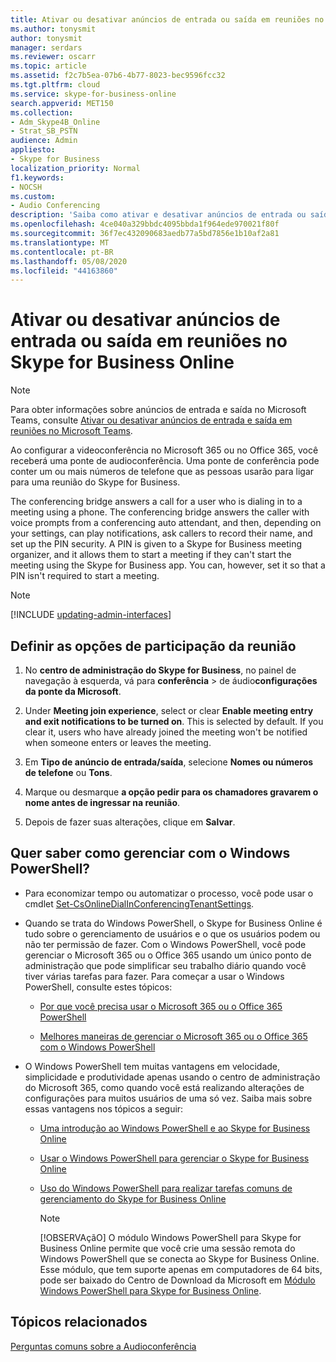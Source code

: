 ```yaml
---
title: Ativar ou desativar anúncios de entrada ou saída em reuniões no Skype for Business Online
ms.author: tonysmit
author: tonysmit
manager: serdars
ms.reviewer: oscarr
ms.topic: article
ms.assetid: f2c7b5ea-07b6-4b77-8023-bec9596fcc32
ms.tgt.pltfrm: cloud
ms.service: skype-for-business-online
search.appverid: MET150
ms.collection:
- Adm_Skype4B_Online
- Strat_SB_PSTN
audience: Admin
appliesto:
- Skype for Business
localization_priority: Normal
f1.keywords:
- NOCSH
ms.custom:
- Audio Conferencing
description: 'Saiba como ativar e desativar anúncios de entrada ou saída em reuniões no Skype for Business Online usando o centro de administração do Skype for Business. '
ms.openlocfilehash: 4ce040a329bbdc4095bbda1f964ede970021f80f
ms.sourcegitcommit: 36f7ec432090683aedb77a5bd7856e1b10af2a81
ms.translationtype: MT
ms.contentlocale: pt-BR
ms.lasthandoff: 05/08/2020
ms.locfileid: "44163860"
---
```

# <a name="turn-on-or-off-entry-and-exit-announcements-for-meetings-in-skype-for-business-online"></a>Ativar ou desativar anúncios de entrada ou saída em reuniões no Skype for Business Online

> [!Note]
> Para obter informações sobre anúncios de entrada e saída no Microsoft Teams, consulte [Ativar ou desativar anúncios de entrada e saída em reuniões no Microsoft Teams](/MicrosoftTeams/turn-on-or-off-entry-and-exit-announcements-for-meetings-in-teams).

Ao configurar a videoconferência no Microsoft 365 ou no Office 365, você receberá uma ponte de audioconferência. Uma ponte de conferência pode conter um ou mais números de telefone que as pessoas usarão para ligar para uma reunião do Skype for Business. 
  
The conferencing bridge answers a call for a user who is dialing in to a meeting using a phone. The conferencing bridge answers the caller with voice prompts from a conferencing auto attendant, and then, depending on your settings, can play notifications, ask callers to record their name, and set up the PIN security. A PIN is given to a Skype for Business meeting organizer, and it allows them to start a meeting if they can't start the meeting using the Skype for Business app. You can, however, set it so that a PIN isn't required to start a meeting.

> [!NOTE]
> [!INCLUDE [updating-admin-interfaces](../includes/updating-admin-interfaces.md)]
  
## <a name="setting-meeting-join-options"></a>Definir as opções de participação da reunião
    
1. No **centro de administração do Skype for Business**, no painel de navegação à esquerda, vá para **conferência** > de áudio**configurações da ponte da Microsoft**.
    
2. Under **Meeting join experience**, select or clear **Enable meeting entry and exit notifications to be turned on**. This is selected by default. If you clear it, users who have already joined the meeting won't be notified when someone enters or leaves the meeting.
    
3. Em **Tipo de anúncio de entrada/saída**, selecione **Nomes ou números de telefone** ou **Tons**.
    
4. Marque ou desmarque **a opção pedir para os chamadores gravarem o nome antes de ingressar na reunião**.
    
5. Depois de fazer suas alterações, clique em **Salvar**.
    

## <a name="want-to-know-how-to-manage-with-windows-powershell"></a>Quer saber como gerenciar com o Windows PowerShell?

- Para economizar tempo ou automatizar o processo, você pode usar o cmdlet [Set-CsOnlineDialInConferencingTenantSettings](https://docs.microsoft.com/powershell/module/skype/set-csonlinedialinconferencingtenantsettings?view=skype-ps).
    
- Quando se trata do Windows PowerShell, o Skype for Business Online é tudo sobre o gerenciamento de usuários e o que os usuários podem ou não ter permissão de fazer. Com o Windows PowerShell, você pode gerenciar o Microsoft 365 ou o Office 365 usando um único ponto de administração que pode simplificar seu trabalho diário quando você tiver várias tarefas para fazer. Para começar a usar o Windows PowerShell, consulte estes tópicos:
    
  - [Por que você precisa usar o Microsoft 365 ou o Office 365 PowerShell](https://go.microsoft.com/fwlink/?LinkId=525041)
    
  - [Melhores maneiras de gerenciar o Microsoft 365 ou o Office 365 com o Windows PowerShell](https://go.microsoft.com/fwlink/?LinkId=525142)
    
- O Windows PowerShell tem muitas vantagens em velocidade, simplicidade e produtividade apenas usando o centro de administração do Microsoft 365, como quando você está realizando alterações de configurações para muitos usuários de uma só vez. Saiba mais sobre essas vantagens nos tópicos a seguir: 
    
  - [Uma introdução ao Windows PowerShell e ao Skype for Business Online](https://go.microsoft.com/fwlink/?LinkId=525039)
    
  - [Usar o Windows PowerShell para gerenciar o Skype for Business Online](https://go.microsoft.com/fwlink/?LinkId=525453)
    
  - [Uso do Windows PowerShell para realizar tarefas comuns de gerenciamento do Skype for Business Online](https://go.microsoft.com/fwlink/?LinkId=525038)
    
    > [!NOTE]
    > [!OBSERVAçãO] O módulo Windows PowerShell para Skype for Business Online permite que você crie uma sessão remota do Windows PowerShell que se conecta ao Skype for Business Online. Esse módulo, que tem suporte apenas em computadores de 64 bits, pode ser baixado do Centro de Download da Microsoft em [Módulo Windows PowerShell para Skype for Business Online](https://go.microsoft.com/fwlink/?LinkId=294688).
  
## <a name="related-topics"></a>Tópicos relacionados

[Perguntas comuns sobre a Audioconferência](/MicrosoftTeams/audio-conferencing-common-questions)
